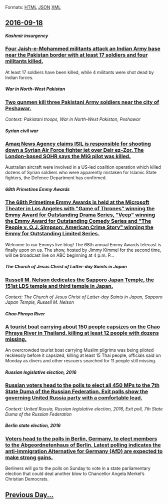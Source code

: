 
Formats: [HTML](2016/09/18/index.html)  [JSON](2016/09/18/index.json)  [XML](2016/09/18/index.xml)  

## [2016-09-18](/news/2016/09/18/index.md)

##### Kashmir insurgency
### [Four Jaish-e-Mohammed militants attack an Indian Army base near the Pakistan border with at least 17 soldiers and four militants killed. ](/news/2016/09/18/four-jaish-e-mohammed-militants-attack-an-indian-army-base-near-the-pakistan-border-with-at-least-17-soldiers-and-four-militants-killed.md)
At least 17 soldiers have been killed, while 4 militants were shot dead by Indian forces.

##### War in North-West Pakistan
### [Two gunmen kill three Pakistani Army soldiers near the city of Peshawar. ](/news/2016/09/18/two-gunmen-kill-three-pakistani-army-soldiers-near-the-city-of-peshawar.md)
_Context: Pakistani troops, War in North-West Pakistan, Peshawar_

##### Syrian civil war
### [Amaq News Agency claims ISIL is responsible for shooting down a Syrian Air Force fighter jet over Deir ez-Zor. The London-based SOHR says the MiG pilot was killed. ](/news/2016/09/18/amaq-news-agency-claims-isil-is-responsible-for-shooting-down-a-syrian-air-force-fighter-jet-over-deir-ez-zor-the-london-based-sohr-says-th.md)
Australian aircraft were involved in a US-led coalition operation which killed dozens of Syrian soldiers who were apparently mistaken for Islamic State fighters, the Defence Department has confirmed.

##### 68th Primetime Emmy Awards
### [The 68th Primetime Emmy Awards is held at the Microsoft Theater in Los Angeles with "Game of Thrones" winning the Emmy Award for Outstanding Drama Series, "Veep" winning the Emmy Award for Outstanding Comedy Series and "The People v. O.J. Simpson: American Crime Story" winning the Emmy for Outstanding Limited Series. ](/news/2016/09/18/the-68th-primetime-emmy-awards-is-held-at-the-microsoft-theater-in-los-angeles-with-game-of-thrones-winning-the-emmy-award-for-outstanding.md)
Welcome to our Emmys live blog! The 68th annual Emmy Awards telecast is finally upon on us. The show, hosted by Jimmy Kimmel for the second time, will be broadcast live on ABC beginning at 4 p.m. P…

##### The Church of Jesus Christ of Latter-day Saints in Japan
### [Russell M. Nelson dedicates the Sapporo Japan Temple, the 151st LDS temple and third temple in Japan. ](/news/2016/09/18/russell-m-nelson-dedicates-the-sapporo-japan-temple-the-151st-lds-temple-and-third-temple-in-japan.md)
_Context: The Church of Jesus Christ of Latter-day Saints in Japan, Sapporo Japan Temple, Russell M. Nelson_

##### Chao Phraya River
### [A tourist boat carrying about 150 people capsizes on the Chao Phraya River in Thailand, killing at least 12 people with dozens missing. ](/news/2016/09/18/a-tourist-boat-carrying-about-150-people-capsizes-on-the-chao-phraya-river-in-thailand-killing-at-least-12-people-with-dozens-missing.md)
An overcrowded tourist boat carrying Muslim pilgrims was being piloted recklessly before it capsized, killing at least 15 Thai people, officials said on Monday as divers and other rescuers searched for 11 people still missing.

##### Russian legislative election, 2016
### [Russian voters head to the polls to elect all 450 MPs to the 7th State Duma of the Russian Federation. Exit polls show the governing United Russia party with a comfortable lead. ](/news/2016/09/18/russian-voters-head-to-the-polls-to-elect-all-450-mps-to-the-7th-state-duma-of-the-russian-federation-exit-polls-show-the-governing-united.md)
_Context: United Russia, Russian legislative election, 2016, Exit poll, 7th State Duma of the Russian Federation_

##### Berlin state election, 2016
### [Voters head to the polls in Berlin, Germany, to elect members to the Abgeordnetenhaus of Berlin. Latest polling indicates the anti-immigration Alternative for Germany (AfD) are expected to make strong gains. ](/news/2016/09/18/voters-head-to-the-polls-in-berlin-germany-to-elect-members-to-the-abgeordnetenhaus-of-berlin-latest-polling-indicates-the-anti-immigrati.md)
Berliners will go to the polls on Sunday to vote in a state parliamentary election that could deal another blow to Chancellor Angela Merkel’s Christian Democrats.

## [Previous Day...](/news/2016/09/17/index.md)

